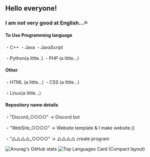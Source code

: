 ## Hello everyone!
### I am not very good at English...💦

#### To Use Programming language
・C++
・Java
・JavaScript

・Python(a little..)
・PHP (a little...)

#### Other
・HTML (a little...)
・CSS (a little...)

・Linux(a little...)

#### Repository name details
・"Discord_○○○○" → Discord bot

・"WebSite_○○○○" → Website template & I make website.()

・"△△△△_○○○○" → △△△△ create program

![Anurag's GitHub stats](https://github-readme-stats.vercel.app/api?username=ay2416&show_icons=true&theme=transparent)
![Top Languages Card (Compact layout)](https://github-readme-stats.vercel.app/api/top-langs/?username=ay2416&layout=compact&theme=transparent)

<!--
**Ay2416/Ay2416** is a ✨ _special_ ✨ repository because its `README.md` (this file) appears on your GitHub profile.

Here are some ideas to get you started:

- 🔭 I’m currently working on ...
- 🌱 I’m currently learning ...
- 👯 I’m looking to collaborate on ...
- 🤔 I’m looking for help with ...
- 💬 Ask me about ...
- 📫 How to reach me: ...
- 😄 Pronouns: ...
- ⚡ Fun fact: ...
-->
